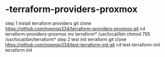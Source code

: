 # -terraform-providers-proxmox
step 1  install terraform providers
git clone https://github.com/nopnop334/terraform-providers-proxmox.git
cd terraform-providers-proxmox
mv terraform* /usr/local/bin
chmod 755 /usr/local/bin/terraform*
step 2 test init terraform
git clone https://github.com/nopnop334/test-terraform-init.git
cd test-terraform-init
terraform init
